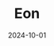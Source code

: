 ---  
layout: startup_page  
title: "Eon"  
id: "eon.io"  
permalink: "/eoneon.io10012024/"  
website: "https://www.eon.io/"  
funding_round: "Series B"  
funding_amount: "$127M"  
investors: "Sequoia Capital, Lightspeed Venture Partners, Greenoaks, Vine Ventures, Meron Capital, Eight Roads, Sheva, Quiet Ventures"  
about: "Eon provides a next-generation cloud backup solution, acting as the first backup autopilot for cloud infrastructure. It offers cloud backup posture management (CBPM) to enterprises, transforming backups into easily managed assets and replacing legacy tools and snapshots. Eon's unique value proposition lies in its automated scanning, mapping, and classification of cloud resources, providing easily searchable and portable backups."  
markets: "Cloud Computing, Data Management, Backup and Recovery, Cloud Data Services, Cloud Management, SaaS"  
hq: "New York, New York, United States"  
founded_year: "2024"  
linkedin: "https://www.linkedin.com/company/eon-io"  
twitter: ""  
instagram: ""  
facebook: "https://www.facebook.com/eon.connect"  
crunchbase: "https://www.crunchbase.com/organization/eon-e96e"  
pitchbook: "https://pitchbook.com/profiles/company/229192-21"  

date_display: "01-Oct-2024"  
date: "2024-10-01"

# SEO Optimization  
meta_title: "Eon - Series B Funding ($127M)"  
meta_description: "Eon, Eon provides a next-generation cloud backup solution, acting as the first backup autopilot for cloud infrastructure. It offers cloud backup posture ma..."  
meta_keywords: "Eon, Cloud Computing, Data Management, Backup and Recovery, Cloud Data Services, Cloud Management, SaaS, Series B funding"  
canonical_url: "https://startup.projectstartups.com/eoneon.io10012024/"  
---